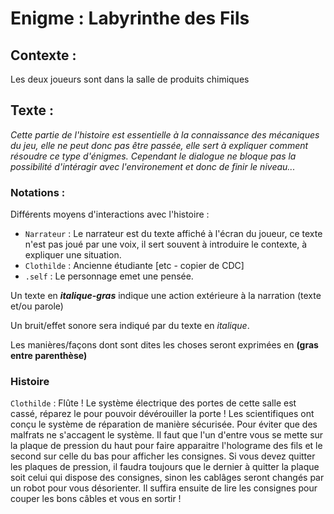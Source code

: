 # Enigme : Labyrinthe des Fils

## Contexte :

Les deux joueurs sont dans la salle de produits chimiques

## Texte :

*Cette partie de l'histoire est essentielle à la connaissance des mécaniques du jeu, elle ne peut donc pas être passée, elle sert à expliquer comment résoudre ce type d'énigmes. Cependant le dialogue ne bloque pas la possibilité d'intéragir avec l'environement et donc de finir le niveau...*

### Notations :

Différents moyens d'interactions avec l'histoire :
* ```Narrateur``` : Le narrateur est du texte affiché à l'écran du joueur, ce texte n'est pas joué par une voix, il sert souvent à introduire le contexte, à expliquer une situation.
* ```Clothilde``` : Ancienne étudiante [etc - copier de CDC]
* ```.self``` : Le personnage emet une pensée.

Un texte en ***italique-gras*** indique une action extérieure à la narration (texte et/ou parole)

Un bruit/effet sonore sera indiqué par du texte en *italique*.

Les manières/façons dont sont dites les choses seront exprimées en **(gras entre parenthèse)**

### Histoire

```Clothilde``` : Flûte ! Le système électrique des portes de cette salle est cassé, réparez le pour pouvoir dévérouiller la porte ! Les scientifiques ont conçu le système de réparation de manière sécurisée. Pour éviter que des malfrats ne s'accagent le système. Il faut que l'un d'entre vous se mette sur la plaque de pression du haut pour faire apparaitre l'holograme des fils et le second sur celle du bas pour afficher les consignes. Si vous devez quitter les plaques de pression, il faudra toujours que le dernier à quitter la plaque soit celui qui dispose des consignes, sinon les cablâges seront changés par un robot pour vous désorienter. Il suffira ensuite de lire les consignes pour couper les bons câbles et vous en sortir !